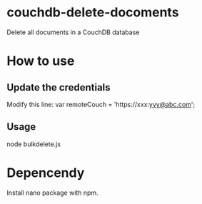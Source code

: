 # couchdb-delete-docoments
Delete all documents in a CouchDB database

# How to use
## Update the credentials
Modify this line:
  var remoteCouch = 'https://xxx:yyy@abc.com';
## Usage
node bulkdelete.js <db name>
# Depencendy
Install nano package with npm.

